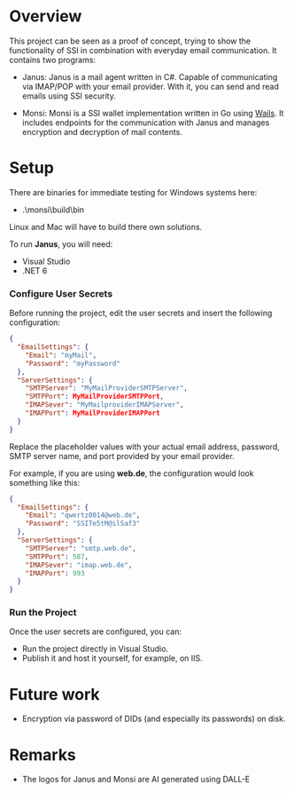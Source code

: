 # Overview
This project can be seen as a proof of concept, trying to show the functionality of SSI in combination with everyday email communication. It contains two programs:
- Janus: Janus is a mail agent written in C#. Capable of communicating via IMAP/POP with your email provider. With it, you can send and read emails using SSI security.

- Monsi: Monsi is a SSI wallet implementation written in Go using [Wails](https://wails.io/). It includes endpoints for the communication with Janus and manages encryption and decryption of mail contents.

# Setup
There are binaries for immediate testing for Windows systems here:
- .\monsi\build\bin

Linux and Mac will have to build there own solutions.

To run **Janus**, you will need:  
- Visual Studio  
- .NET 6  

### Configure User Secrets  

Before running the project, edit the user secrets and insert the following configuration:  


```json
{
  "EmailSettings": {
    "Email": "myMail",
    "Password": "myPassword"
  },
  "ServerSettings": {
    "SMTPServer": "MyMailProviderSMTPServer",
    "SMTPPort": MyMailProviderSMTPPort,
    "IMAPSever": "MyMailproviderIMAPServer",
    "IMAPPort": MyMailProviderIMAPPort
  }
}
```

Replace the placeholder values with your actual email address, password, SMTP server name, and port provided by your email provider.

For example, if you are using **web.de**, the configuration would look something like this:
```json
{
  "EmailSettings": {
    "Email": "qwertz0014@web.de",
    "Password": "SSITe5tM@ilSaf3"
  },
  "ServerSettings": {
    "SMTPServer": "smtp.web.de",
    "SMTPPort": 587,
    "IMAPSever": "imap.web.de",
    "IMAPPort": 993
  }
}
```

### Run the Project

Once the user secrets are configured, you can:

- Run the project directly in Visual Studio.
- Publish it and host it yourself, for example, on IIS.
  
# Future work
- Encryption via password of DIDs (and especially its passwords) on disk.

# Remarks 
- The logos for Janus and Monsi are AI generated using DALL-E